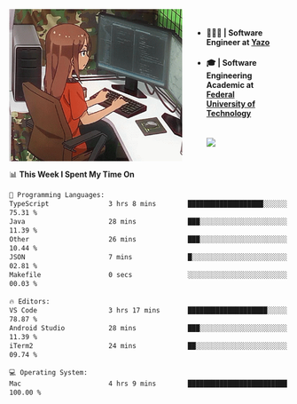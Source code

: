 
<body >
  <div style="display: flex; width: auto; margin-right: 30px ">
    <img align="right" width="312" height="274" style="padding-right:20px; " src="assets/umiko.gif" alt="Computer man" />
    <ul style="flex: 1;">
      <li><h4>🧑🏽‍💻 | Software Engineer at <a href="https://www.yazo.com.br/">Yazo</a></h4></li>
      <li><h4>🎓 | Software Engineering Academic at <a href="http://www.utfpr.edu.br/">Federal University of Technology</a></h4></li>
      <br/>
      <a href="https://skillicons.dev">
        <img src="https://skillicons.dev/icons?i=ts,react,nodejs,go,swift,js,adonis,postgres,c,heroku,gradle,firebase,flutter,docker,aws,java,redis,kubernetes&theme=light&&perline=6 " />
      </a>
    </ul>  
    <br/>
  </div>
</body>


<!--START_SECTION:waka-->
📊 **This Week I Spent My Time On** 

```text
💬 Programming Languages: 
TypeScript               3 hrs 8 mins        ███████████████████░░░░░░   75.31 % 
Java                     28 mins             ███░░░░░░░░░░░░░░░░░░░░░░   11.39 % 
Other                    26 mins             ███░░░░░░░░░░░░░░░░░░░░░░   10.44 % 
JSON                     7 mins              █░░░░░░░░░░░░░░░░░░░░░░░░   02.81 % 
Makefile                 0 secs              ░░░░░░░░░░░░░░░░░░░░░░░░░   00.03 % 

🔥 Editors: 
VS Code                  3 hrs 17 mins       ████████████████████░░░░░   78.87 % 
Android Studio           28 mins             ███░░░░░░░░░░░░░░░░░░░░░░   11.39 % 
iTerm2                   24 mins             ██░░░░░░░░░░░░░░░░░░░░░░░   09.74 % 

💻 Operating System: 
Mac                      4 hrs 9 mins        █████████████████████████   100.00 % 
```


<!--END_SECTION:waka-->

<!--
**danielr0d/danielr0d** is a ✨ _special_ ✨ repository because its `README.md` (this file) appears on your GitHub profile.

Here are some ideas to get you started:

- 🔭 I’m currently working on ...
- 🌱 I’m currently learning ...
- 👯 I’m looking to collaborate on ...
- 🤔 I’m looking for help with ...
- 💬 Ask me about ...
- 📫 How to reach me: ...
- 😄 Pronouns: ...
- ⚡ Fun fact: ...
-->
